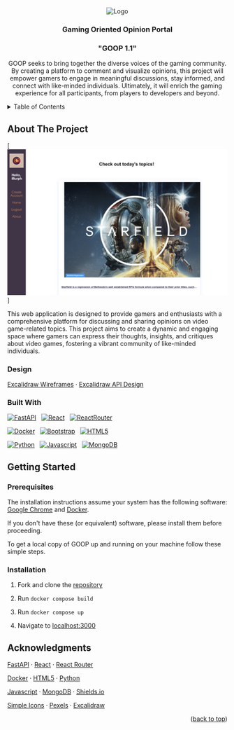 <a name="readme-top"></a>

<!-- PROJECT LOGO -->
<br />
<div align="center">
    <img src="https://imgur.com/tCGZNdq.jpg" alt="Logo" width="80" height="80">

<h3 align="center">Gaming Oriented Opinion Portal</h3>
<h3 align="center">"GOOP 1.1"</h3>

  <p align="center">
    GOOP seeks to bring together the diverse voices of the gaming community. By creating a platform to comment and visualize opinions, this project will empower gamers to engage in meaningful discussions, stay informed, and connect with like-minded individuals. Ultimately, it will enrich the gaming experience for all participants, from players to developers and beyond.
</div>

<!-- TABLE OF CONTENTS -->
<details>
  <summary>Table of Contents</summary>
  <ol>
    <li>
      <a href="#about-the-project">About The Project</a>
      <ul>
      <li><a href="#design">Design</a></li>
        <li><a href="#built-with">Built With</a></li>
      </ul>
    </li>
    <li>
      <a href="#getting-started">Getting Started</a>
      <ul>
        <li><a href="#prerequisites">Prerequisites</a></li>
        <li><a href="#installation">Installation</a></li>
      </ul>
    </li>
    <li><a href="#acknowledgments">Acknowledgments</a></li>
  </ol>
</details>

<!-- ABOUT THE PROJECT -->

## About The Project

[![Project Name Screen Shot][project-screenshot]]

This web application is designed to provide gamers and enthusiasts with a comprehensive platform for discussing and sharing opinions on video game-related topics. This project aims to create a dynamic and engaging space where gamers can express their thoughts, insights, and critiques about video games, fostering a vibrant community of like-minded individuals.

### Design

[Excalidraw Wireframes](https://excalidraw.com/#room=a9a88add792be319a12e,iKu_RzqauWQ8NNKoFicpYw) · [Excalidraw API Design](https://excalidraw.com/#room=a9a88add792be319a12e,iKu_RzqauWQ8NNKoFicpYw)

### Built With

[![FastAPI][Fastapi.tiangolo.com]][Fastapi-url] &nbsp; [![React][React.js]][React-url] &nbsp; [![ReactRouter][ReactRouter.com]][ReactRouter-url]

[![Docker][Docker.com]][Docker-url] &nbsp; [![Bootstrap][Bootstrap.com]][Bootstrap-url] &nbsp; [![HTML5][HTML5.com]][HTML5-url]

[![Python][Python.org]][Python-url] &nbsp; [![Javascript][Javascript.com]][Javascript-url] &nbsp; [![MongoDB][MongoDB.com]][MongoDB-url]

<!-- GETTING STARTED -->

## Getting Started

### Prerequisites

The installation instructions assume your system has the following software: [Google Chrome](https://www.google.com/chrome/) and [Docker](https://www.docker.com/).

If you don't have these (or equivalent) software, please install them before proceeding.

To get a local copy of GOOP up and running on your machine follow these simple steps.

### Installation

1. Fork and clone the [repository](https://gitlab.com/git-gud2000/module3-project-gamma)

2. Run `docker compose build`

3. Run `docker compose up`

4. Navigate to [localhost:3000](http://localhost:3000/)

<!-- ACKNOWLEDGMENTS -->

## Acknowledgments

[FastAPI](https://fastapi.tiangolo.com/) · [React](https://react.dev/) · [React Router](https://reactrouter.com/en/main)

[Docker](https://www.docker.com/) · [HTML5](https://developer.mozilla.org/en-US/docs/Web/HTML) · [Python](https://www.python.org/)

[Javascript](https://developer.mozilla.org/en-US/docs/Web/JavaScript) · [MongoDB](https://www.mongodb.com/) · [Shields.io](https://shields.io/)

[Simple Icons](https://simpleicons.org/) · [Pexels](https://www.pexels.com/) · [Excalidraw](https://excalidraw.com/)

<p align="right">(<a href="#readme-top">back to top</a>)</p>

<!-- MARKDOWN LINKS & IMAGES -->
<!-- https://www.markdownguide.org/basic-syntax/#reference-style-links -->

[project-screenshot]: screenshot.png
[Fastapi.tiangolo.com]: https://img.shields.io/badge/Fastapi-009688?style=for-the-badge&logo=fastapi&logoColor=white
[FastAPI-url]: https://fastapi.tiangolo.com/
[React.js]: https://img.shields.io/badge/React-61DAFB?style=for-the-badge&logo=react&logoColor=white
[React-url]: https://reactjs.org/
[Bootstrap.com]: https://img.shields.io/badge/Bootstrap-7952B3?style=for-the-badge&logo=bootstrap&logoColor=white
[Bootstrap-url]: https://getbootstrap.com
[Docker.com]: https://img.shields.io/badge/Docker-2496ED?style=for-the-badge&logo=docker&logoColor=white
[Docker-url]: https://www.docker.com/
[HTML5.com]: https://img.shields.io/badge/HTML5-E34F26?style=for-the-badge&logo=html5&logoColor=white
[HTML5-url]: https://developer.mozilla.org/en-US/docs/Web/HTML
[Python.org]: https://img.shields.io/badge/Python-3776AB?style=for-the-badge&logo=python&logoColor=white
[Python-url]: https://www.python.org/
[Javascript.com]: https://img.shields.io/badge/JavaScript-F7DF1E?style=for-the-badge&logo=javascript&logoColor=white
[Javascript-url]: https://developer.mozilla.org/en-US/docs/Web/JavaScript
[MongoDB.com]: https://img.shields.io/badge/MongoDB-%234ea94b.svg?style=for-the-badge&logo=mongodb&logoColor=white
[MongoDB-url]: https://www.mongodb.com/
[ReactRouter.com]: https://img.shields.io/badge/React_Router-CA4245?style=for-the-badge&logo=reactrouter&logoColor=white
[ReactRouter-url]: https://reactrouter.com/en/main
